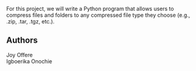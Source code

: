For this project, we will write a Python program that allows users to compress files and folders to any compressed file type they choose (e.g., .zip, .tar, .tgz, etc.).

## Authors
Joy Offere <JoyOffere>
<br> Igboerika Onochie <OIgboerika>
